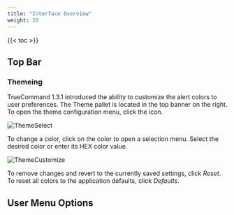 ```yaml
---
title: "Interface Overview"
weight: 20
---
```


{{< toc >}}

## Top Bar

### Themeing 

TrueCommand 1.3.1 introduced the ability to customize the alert colors to user preferences.
The Theme pallet is located in the top banner on the right.
To open the theme configuration menu, click the <i class="fa fa-palette" aria-hidden="true" title="Theme"></i> icon.

![ThemeSelect](/images/TrueCommand/1.3/ThemeSelect.png "Theme Select")

To change a color, click on the color to open a selection menu. Select the desired color or enter its HEX color value.

![ThemeCustomize](/images/TrueCommand/1.3/ThemeCustomize.png "Theme Customize")

To remove changes and revert to the currently saved settings, click *Reset*.
To reset all colors to the application defaults, click *Defaults*.

## User Menu Options

